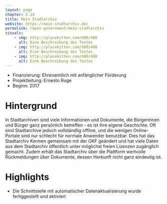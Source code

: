 ```yaml
---
layout: page
chapter: 2.14
title: Mein Stadtarchiv
website: https://mein-stadtarchiv.de/
permalink: /open-government/mein-stadtarchiv
visuals:
    - img: http://placekitten.com/600/400
      alt: Eine Beschreibung des Textes
    - img: http://placekitten.com/600/400
      alt: Eine Beschreibung des Textes
    - img: http://placekitten.com/600/400
      alt: Eine Beschreibung des Textes
---
```


* Finanzierung: Ehrenamtlich mit anfänglicher Förderung
* Projektleitung: Ernesto Ruge 
* Beginn: 2017

# Hintergrund

In Stadtarchiven sind viele Informationen und Dokumente, die Bürgerinnen und Bürger ganz persönlich betreffen - es ist ihre eigene Geschichte. Oft sind Stadtarchive jedoch vollständlig offline, und die wenigen Online-Portale sind nur schlecht für normale Anwender benutzbar. Dies hat das Stadtarchiv Kermen gemeinsam mit der OKF geändert und hat viele Daten aus dem Stadtarchiv öffentlich unter möglichst freien Lizenzen zugänglich gemacht. Zudem erhält das Stadtarchiv über die Plattform wertvolle Rückmeldungen über Dokumente, dessen Herkunft nicht ganz eindeutig ist.


# Highlights

* Die Schnittstelle mit automatischer Datenaktualisierung wurde fertiggestellt und aktiviert
